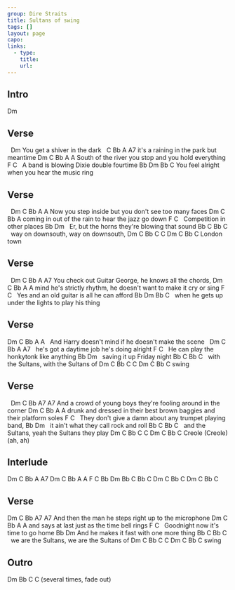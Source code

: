 ```yaml
---
group: Dire Straits
title: Sultans of swing
tags: []
layout: page
capo: 
links: 
  - type: 
    title: 
    url: 
---
```


## Intro
Dm

## Verse
&nbsp;         Dm
You get a shiver in the dark
&nbsp;    C            Bb           A        A7
it's a raining in the park but meantime
Dm                     C              Bb      A      A
South of the river you stop and you hold everything
F                                  C
&nbsp;  A band is blowing Dixie double fourtime
Bb                                         Dm     Bb  C
 You feel alright when you hear the music ring

## Verse
&nbsp;       Dm              C         Bb           A      A
Now you step inside but you don't see too many faces
Dm                    C                Bb   A
 coming in out of the rain to hear the jazz go down
F                        C
&nbsp;  Competition in other places
Bb                                        Dm
&nbsp;  Er, but the horns they're blowing that sound
Bb  C                   Bb  C
&nbsp;       way on downsouth,      way on downsouth,
Dm          C  Bb    C   C   Dm  C Bb    C
London town

## Verse
&nbsp;            Dm            C   Bb   A                    A7
You check out Guitar George,    he knows  all the chords,
Dm                          C           Bb             A           A
 mind he's strictly rhythm, he doesn't want to make it cry or sing
F                            C
&nbsp;  Yes and an old guitar is all he can afford
Bb                                              Dm     Bb  C
&nbsp; when he gets up under the lights to play his thing

## Verse
Dm             C         Bb        A                   A
&nbsp; And Harry doesn't mind  if he doesn't make the scene
&nbsp; Dm                 C    Bb        A         A7
&nbsp; he's got a daytime job he's doing alright
F                                 C
&nbsp; He can play the honkytonk like anything
Bb                          Dm
&nbsp; saving it up   Friday night
Bb  C                    Bb  C
&nbsp;       with the Sultans,        with the Sultans of
Dm          C  Bb    C   C   Dm  C Bb    C
swing

## Verse
&nbsp;     Dm                       C           Bb           A7       A7
And a crowd of young boys they're fooling around in the corner
Dm                              C          Bb                A          A
 drunk and dressed in their best brown baggies and their platform soles
F                                     C
&nbsp;  They don't give a damn   about any trumpet  playing band,
Bb                                   Dm
&nbsp;  it ain't what they call rock and roll
Bb  C                   Bb  C
&nbsp;       and the Sultans,        yeah the Sultans they play
Dm          C  Bb    C        C   Dm  C Bb    C
Creole                (Creole)                   (ah, ah)

## Interlude
Dm          C  Bb    A   A7
Dm          C  Bb    A   A
F           C
Bb          Dm         Bb
C       Bb  C
Dm      C   Bb       C
Dm      C   Bb       C

## Verse
Dm                   C           Bb        A7         A7
 And then the man he steps right up to the microphone
Dm            C             Bb        A          A
 and says at last   just as the time bell rings
F                         C
&nbsp;  Goodnight   now it's time    to go home
Bb                                    Dm
 And he makes it fast  with one more thing
Bb  C                      Bb  C
&nbsp;       we are the Sultans,        we are the Sultans of
Dm          C  Bb    C   C   Dm  C Bb    C
swing

## Outro
Dm   Bb   C   C
(several times, fade out)

